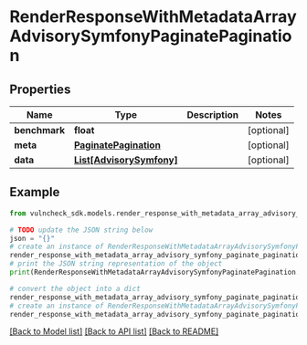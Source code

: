 # RenderResponseWithMetadataArrayAdvisorySymfonyPaginatePagination


## Properties

Name | Type | Description | Notes
------------ | ------------- | ------------- | -------------
**benchmark** | **float** |  | [optional] 
**meta** | [**PaginatePagination**](PaginatePagination.md) |  | [optional] 
**data** | [**List[AdvisorySymfony]**](AdvisorySymfony.md) |  | [optional] 

## Example

```python
from vulncheck_sdk.models.render_response_with_metadata_array_advisory_symfony_paginate_pagination import RenderResponseWithMetadataArrayAdvisorySymfonyPaginatePagination

# TODO update the JSON string below
json = "{}"
# create an instance of RenderResponseWithMetadataArrayAdvisorySymfonyPaginatePagination from a JSON string
render_response_with_metadata_array_advisory_symfony_paginate_pagination_instance = RenderResponseWithMetadataArrayAdvisorySymfonyPaginatePagination.from_json(json)
# print the JSON string representation of the object
print(RenderResponseWithMetadataArrayAdvisorySymfonyPaginatePagination.to_json())

# convert the object into a dict
render_response_with_metadata_array_advisory_symfony_paginate_pagination_dict = render_response_with_metadata_array_advisory_symfony_paginate_pagination_instance.to_dict()
# create an instance of RenderResponseWithMetadataArrayAdvisorySymfonyPaginatePagination from a dict
render_response_with_metadata_array_advisory_symfony_paginate_pagination_from_dict = RenderResponseWithMetadataArrayAdvisorySymfonyPaginatePagination.from_dict(render_response_with_metadata_array_advisory_symfony_paginate_pagination_dict)
```
[[Back to Model list]](../README.md#documentation-for-models) [[Back to API list]](../README.md#documentation-for-api-endpoints) [[Back to README]](../README.md)


